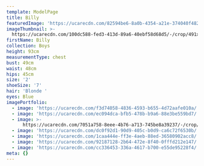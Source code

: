 ```yaml
---
template: ModelPage
title: Billy
featuredImage: 'https://ucarecdn.com/82594be6-8a0b-4354-a21e-374040f4828e/'
imageThumbnail: >-
  https://ucarecdn.com/100dc588-fed3-413d-89a6-40ebf58d68d5/-/crop/491x691/148,0/-/preview/
firstName: Billy
collection: Boys
height: 93cm
measurementType: chest
bust: 49cm
waist: 48cm
hips: 45cm
size: '2'
shoeSize: '7'
hair: 'Blonde '
eyes: Blue
imagePortfolio:
  - image: 'https://ucarecdn.com/f3d74058-4836-4593-b655-4d72aafe010a/'
  - image: 'https://ucarecdn.com/ec094dca-bfb5-478b-b9a6-88e3be559bd7/'
  - image: >-
      https://ucarecdn.com/7051a758-8eee-4b76-a713-745be8a39237/-/crop/633x807/114,0/-/preview/
  - image: 'https://ucarecdn.com/dc0f92d1-90d9-405c-b0d9-ca6c72f6530b/'
  - image: 'https://ucarecdn.com/1caa444e-ff3e-4aeb-88ed-36580902acc8/'
  - image: 'https://ucarecdn.com/92187128-2b64-472e-8f40-0fffd212e147/'
  - image: 'https://ucarecdn.com/cc336453-336a-4617-b700-e55de95228f4/'
meta: {}
---
```


